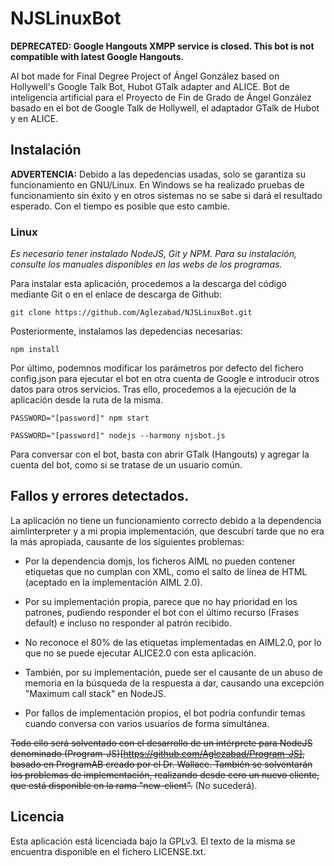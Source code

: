 # NJSLinuxBot

**DEPRECATED: Google Hangouts XMPP service is closed. This bot is not compatible with latest Google Hangouts.**

AI bot made for Final Degree Project of Ángel González based on Hollywell's Google Talk Bot, Hubot GTalk adapter and ALICE.
Bot de inteligencia artificial para el Proyecto de Fin de Grado de Ángel González basado en el bot de Google Talk de Hollywell, el adaptador GTalk de Hubot y en ALICE.

## Instalación

**ADVERTENCIA:** Debido a las depedencias usadas, solo se garantiza su funcionamiento en GNU/Linux. En Windows se ha realizado pruebas de funcionamiento sin éxito y en otros sistemas no se sabe si dará el resultado esperado. Con el tiempo es posible que esto cambie.

### Linux
*Es necesario tener instalado NodeJS, Git y NPM. Para su instalación, consulte los manuales disponibles en las webs de los programas.*

Para instalar esta aplicación, procedemos a la descarga del código mediante Git o en el enlace de descarga de Github:

  `git clone https://github.com/Aglezabad/NJSLinuxBot.git`

Posteriormente, instalamos las depedencias necesarias:

  `npm install`

Por último, podemnos modificar los parámetros por defecto del fichero config.json para ejecutar el bot en otra cuenta de Google e introducir otros datos para otros servicios. Tras ello, procedemos a la ejecución de la aplicación desde la ruta de la misma.

  `PASSWORD="[password]" npm start`

  `PASSWORD="[password]" nodejs --harmony njsbot.js`

Para conversar con el bot, basta con abrir GTalk (Hangouts) y agregar la cuenta del bot, como si se tratase de un usuario común.

## Fallos y errores detectados.
La aplicación no tiene un funcionamiento correcto debido a la dependencia aimlinterpreter y a mi propia implementación, que descubrí tarde que no era la más apropiada, causante de los siguientes problemas:

* Por la dependencia domjs, los ficheros AIML no pueden contener etiquetas que no cumplan con XML, como el salto de línea de HTML (aceptado en la implementación AIML 2.0). 

* Por su implementación propia, parece que no hay prioridad en los patrones, pudiendo responder el bot con el último recurso (Frases default) e incluso no responder al patrón recibido.

* No reconoce el 80% de las etiquetas implementadas en AIML2.0, por lo que no se puede ejecutar ALICE2.0 con esta aplicación.

* También, por su implementación, puede ser el causante de un abuso de memoria en la búsqueda de la respuesta a dar, causando una excepción "Maximum call stack" en NodeJS.

* Por fallos de implementación propios, el bot podría confundir temas cuando conversa con varios usuarios de forma simultánea.

~~Todo ello será solventado con el desarrollo de un intérprete para NodeJS denominado (Program-JS)[https://github.com/Aglezabad/Program-JS], basado en ProgramAB creado por el Dr. Wallace. También se solventarán los problemas de implementación, realizando desde cero un nuevo cliente, que está disponible en la rama "new-client".~~ (No sucederá).


## Licencia
Esta aplicación está licenciada bajo la GPLv3. El texto de la misma se encuentra disponible en el fichero LICENSE.txt.
